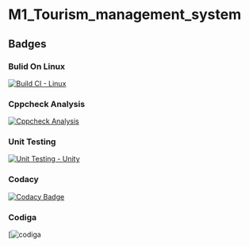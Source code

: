 # M1_Tourism_management_system
## Badges
### Bulid On Linux
[![Build CI - Linux](https://github.com/Gayathri-karthikeyan/M1_PROJECT-IN-C/actions/workflows/c-cpp.yml/badge.svg)](https://github.com/Gayathri-karthikeyan/M1_PROJECT-IN-C/actions/workflows/c-cpp.yml)
### Cppcheck Analysis
[![Cppcheck Analysis](https://github.com/Gayathri-karthikeyan/M1_TOURISM_MANAGEMENT_SYSTEM/actions/workflows/cppcheck_analysis.yml/badge.svg)](https://github.com/Gayathri-karthikeyan/M1_TOURISM_MANAGEMENT_SYSTEM/actions/workflows/cppcheck_analysis.yml)
### Unit Testing
[![Unit Testing - Unity](https://github.com/Gayathri-karthikeyan/M1_TOURISM_MANAGEMENT_SYSTEM/actions/workflows/unit_testing.yml/badge.svg)](https://github.com/Gayathri-karthikeyan/M1_TOURISM_MANAGEMENT_SYSTEM/actions/workflows/unit_testing.yml)
### Codacy
[![Codacy Badge](https://app.codacy.com/project/badge/Grade/4653fbe6a91e42f6aa46753d322540d8)](https://www.codacy.com/gh/Gayathri-karthikeyan/M1_TOURISM_MANAGEMENT_SYSTEM/dashboard?utm_source=github.com&amp;utm_medium=referral&amp;utm_content=Gayathri-karthikeyan/M1_TOURISM_MANAGEMENT_SYSTEM&amp;utm_campaign=Badge_Grade)
### Codiga
[![codiga](https://api.codiga.io/project/32344/status/svg)
